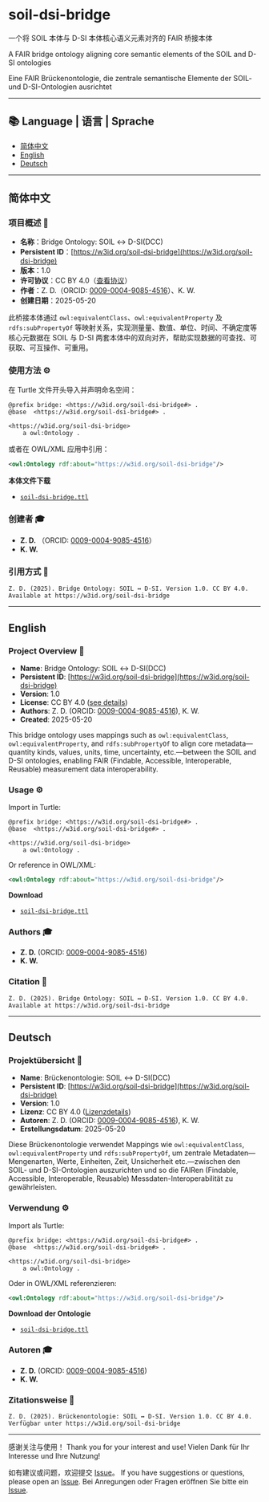 # soil-dsi-bridge

一个将 SOIL 本体与 D-SI 本体核心语义元素对齐的 FAIR 桥接本体

A FAIR bridge ontology aligning core semantic elements of the SOIL and D-SI ontologies

Eine FAIR Brückenontologie, die zentrale semantische Elemente der SOIL- und D-SI-Ontologien ausrichtet

---

## 📚 Language | 语言 | Sprache

* [简体中文](#简体中文)
* [English](#english)
* [Deutsch](#deutsch)

---

## 简体中文

### 项目概述 🚀

* **名称**：Bridge Ontology: SOIL ↔ D-SI(DCC)
* **Persistent ID**：[https://w3id.org/soil-dsi-bridge](https://w3id.org/soil-dsi-bridge)
* **版本**：1.0
* **许可协议**：CC BY 4.0（[查看协议](https://creativecommons.org/licenses/by/4.0/)）
* **作者**：Z. D.（ORCID: [0009-0004-9085-4516](https://orcid.org/0009-0004-9085-4516)）、K. W.
* **创建日期**：2025-05-20

此桥接本体通过 `owl:equivalentClass`、`owl:equivalentProperty` 及 `rdfs:subPropertyOf` 等映射关系，实现测量量、数值、单位、时间、不确定度等核心元数据在 SOIL 与 D-SI 两套本体中的双向对齐，帮助实现数据的可查找、可获取、可互操作、可重用。

### 使用方法 ⚙️

在 Turtle 文件开头导入并声明命名空间：

```ttl
@prefix bridge: <https://w3id.org/soil-dsi-bridge#> .
@base  <https://w3id.org/soil-dsi-bridge#> .

<https://w3id.org/soil-dsi-bridge>
    a owl:Ontology .
```

或者在 OWL/XML 应用中引用：

```xml
<owl:Ontology rdf:about="https://w3id.org/soil-dsi-bridge"/>
```

**本体文件下载**

* [`soil-dsi-bridge.ttl`](soil-dsi-bridge.ttl)

### 创建者 🎓

* **Z. D.** （ORCID: [0009-0004-9085-4516](https://orcid.org/0009-0004-9085-4516)）
* **K. W.**

### 引用方式 📖

```
Z. D. (2025). Bridge Ontology: SOIL ↔ D-SI. Version 1.0. CC BY 4.0. Available at https://w3id.org/soil-dsi-bridge
```

---

## English

### Project Overview 🚀

* **Name**: Bridge Ontology: SOIL ↔ D-SI(DCC)
* **Persistent ID**: [https://w3id.org/soil-dsi-bridge](https://w3id.org/soil-dsi-bridge)
* **Version**: 1.0
* **License**: CC BY 4.0 ([see details](https://creativecommons.org/licenses/by/4.0/))
* **Authors**: Z. D. (ORCID: [0009-0004-9085-4516](https://orcid.org/0009-0004-9085-4516)), K. W.
* **Created**: 2025-05-20

This bridge ontology uses mappings such as `owl:equivalentClass`, `owl:equivalentProperty`, and `rdfs:subPropertyOf` to align core metadata—quantity kinds, values, units, time, uncertainty, etc.—between the SOIL and D-SI ontologies, enabling FAIR (Findable, Accessible, Interoperable, Reusable) measurement data interoperability.

### Usage ⚙️

Import in Turtle:

```ttl
@prefix bridge: <https://w3id.org/soil-dsi-bridge#> .
@base  <https://w3id.org/soil-dsi-bridge#> .

<https://w3id.org/soil-dsi-bridge>
    a owl:Ontology .
```

Or reference in OWL/XML:

```xml
<owl:Ontology rdf:about="https://w3id.org/soil-dsi-bridge"/>
```

**Download**

* [`soil-dsi-bridge.ttl`](soil-dsi-bridge.ttl)

### Authors 🎓

* **Z. D.** (ORCID: [0009-0004-9085-4516](https://orcid.org/0009-0004-9085-4516))
* **K. W.**

### Citation 📖

```
Z. D. (2025). Bridge Ontology: SOIL ↔ D-SI. Version 1.0. CC BY 4.0. Available at https://w3id.org/soil-dsi-bridge
```

---

## Deutsch

### Projektübersicht 🚀

* **Name**: Brückenontologie: SOIL ↔ D-SI(DCC)
* **Persistent ID**: [https://w3id.org/soil-dsi-bridge](https://w3id.org/soil-dsi-bridge)
* **Version**: 1.0
* **Lizenz**: CC BY 4.0 ([Lizenzdetails](https://creativecommons.org/licenses/by/4.0/))
* **Autoren**: Z. D. (ORCID: [0009-0004-9085-4516](https://orcid.org/0009-0004-9085-4516)), K. W.
* **Erstellungsdatum**: 2025-05-20

Diese Brückenontologie verwendet Mappings wie `owl:equivalentClass`, `owl:equivalentProperty` und `rdfs:subPropertyOf`, um zentrale Metadaten—Mengenarten, Werte, Einheiten, Zeit, Unsicherheit etc.—zwischen den SOIL- und D-SI-Ontologien auszurichten und so die FAIRen (Findable, Accessible, Interoperable, Reusable) Messdaten-Interoperabilität zu gewährleisten.

### Verwendung ⚙️

Import als Turtle:

```ttl
@prefix bridge: <https://w3id.org/soil-dsi-bridge#> .
@base  <https://w3id.org/soil-dsi-bridge#> .

<https://w3id.org/soil-dsi-bridge>
    a owl:Ontology .
```

Oder in OWL/XML referenzieren:

```xml
<owl:Ontology rdf:about="https://w3id.org/soil-dsi-bridge"/>
```

**Download der Ontologie**

* [`soil-dsi-bridge.ttl`](soil-dsi-bridge.ttl)

### Autoren 🎓

* **Z. D.** (ORCID: [0009-0004-9085-4516](https://orcid.org/0009-0004-9085-4516))
* **K. W.**

### Zitationsweise 📖

```
Z. D. (2025). Brückenontologie: SOIL ↔ D-SI. Version 1.0. CC BY 4.0. Verfügbar unter https://w3id.org/soil-dsi-bridge
```

---

感谢关注与使用！
Thank you for your interest and use!
Vielen Dank für Ihr Interesse und Ihre Nutzung!

如有建议或问题，欢迎提交 [Issue](https://github.com/GuaPi-D/soil-dsi-bridge/issues)。
If you have suggestions or questions, please open an [Issue](https://github.com/GuaPi-D/soil-dsi-bridge/issues).
Bei Anregungen oder Fragen eröffnen Sie bitte ein [Issue](https://github.com/GuaPi-D/soil-dsi-bridge/issues).
